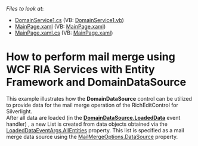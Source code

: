 <!-- default file list -->
*Files to look at*:

* [DomainService1.cs](./CS/RiaServicesMailMerge.Web/DomainService1.cs) (VB: [DomainService1.vb](./VB/RiaServicesMailMerge.Web/DomainService1.vb))
* [MainPage.xaml](./CS/RiaServicesMailMerge/MainPage.xaml) (VB: [MainPage.xaml](./VB/RiaServicesMailMerge/MainPage.xaml))
* [MainPage.xaml.cs](./CS/RiaServicesMailMerge/MainPage.xaml.cs) (VB: [MainPage.xaml](./VB/RiaServicesMailMerge/MainPage.xaml))
<!-- default file list end -->
# How to perform mail merge using WCF RIA Services with Entity Framework and DomainDataSource


<p>This example illustrates how the <strong>DomainDataSource</strong> control can be utilized to provide data for the mail merge operation of the RichEditControl for Silverlight.<br />
After all data are loaded (in the <a href="http://msdn.microsoft.com/en-us/library/system.windows.controls.domaindatasource.loadeddata(v=vs.91).aspx"><strong><u>DomainDataSource.LoadedData</u></strong></a> event handler) , a new List is created from data objects obtained via the <a href="http://msdn.microsoft.com/en-us/library/system.windows.controls.loadeddataeventargs.allentities(v=vs.91).aspx"><u>LoadedDataEventArgs.AllEntities</u></a> property. This list is specified as a mail merge data source using the <a href="http://documentation.devexpress.com/#Silverlight/DevExpressXtraRichEditAPINativeMailMergeOptions_DataSourcetopic"><u>MailMergeOptions.DataSource</u></a> property.</p>

<br/>


